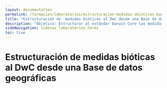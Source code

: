 ```yaml
---
layout: documentation
permalink: /formacion/laboratorios/estructuracion-medidas-abioticas-base-de-datos-geografica
title: "Estructuración de  medidas bióticas al DwC desde una Base de datos geográficas"
description: "Objetivo: Estructurar al estándar Darwin Core las medidas abióticas presentes en las Bases de datos geográficas elaboradas a partir del Diccionario Geográfico de la ANLA, cumpliendo  los requisitos de publicación a través del SiB Colombia."
sideNavigation: sidenav_laboratorios.terms
toc: true
---
```


# Estructuración de  medidas bióticas al DwC desde una Base de datos geográficas
